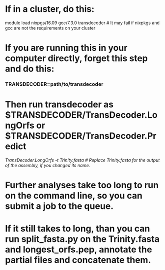 # If in a cluster, do this:
module load nixpgs/16.09 gcc/7.3.0 transdecoder # It may fail if nixpkgs and gcc are not the requirements on your cluster
# If you are running this in your computer directly, forget this step and do this:
### TRANSDECODER=path/to/transdecoder
# Then run transdecoder as $TRANSDECODER/TransDecoder.LongOrfs or $TRANSDECODER/TransDecoder.Predict

*TransDecoder.LongOrfs -t Trinity.fasta # Replace Trinity.fasta for the output of the assembly, if you changed its name.*

# Further analyses take too long to run on the command line, so you can submit a job to the queue.
# If it still takes to long, than you can run split_fasta.py on the Trinity.fasta and longest_orfs.pep, annotate the partial files and concatenate them.
